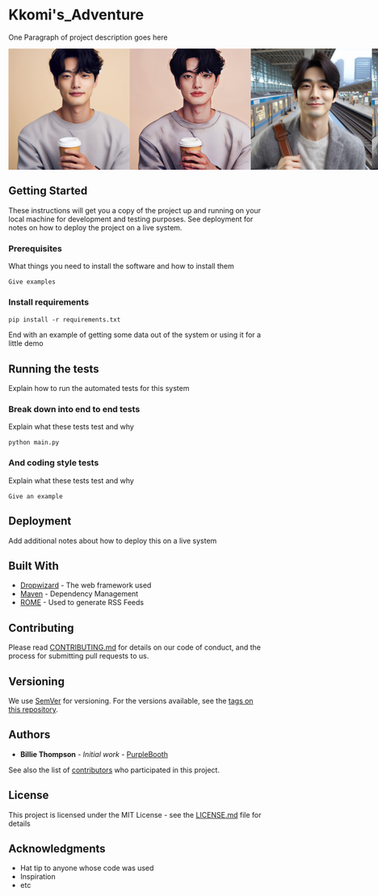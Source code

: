 # Kkomi's_Adventure

One Paragraph of project description goes here


<div style="display: flex;">
    <img src="images/AnimeGANv2/man1_origin.jpg" alt="Animeganv2_man1" width="240" height="240" />
    <img src="images/AnimeGANv2/man1.jpg" alt="Animeganv2_man1" width="240" height="240" />
    <img src="images/AnimeGANv2/man2_origin.jpg" alt="Animeganv2_man2" width="240" height="240" />
    <img src="images/AnimeGANv2/man2.jpg" alt="Animeganv2_man2" width="240" height="240" />
</div>
<!-- <div style="display: flex;">
    <img src="images/AnimeGANv2/man2_origin.jpg" alt="Animeganv2_man2" width="240" height="240" />
    <img src="images/AnimeGANv2/man2.jpg" alt="Animeganv2_man2" width="240" height="240" />
</div> -->


## Getting Started

These instructions will get you a copy of the project up and running on your local machine for development and testing purposes. See deployment for notes on how to deploy the project on a live system.

### Prerequisites

What things you need to install the software and how to install them

```
Give examples
```

### Install requirements

    pip install -r requirements.txt

End with an example of getting some data out of the system or using it for a little demo

## Running the tests

Explain how to run the automated tests for this system

### Break down into end to end tests

Explain what these tests test and why

```
python main.py 
```

### And coding style tests

Explain what these tests test and why

```
Give an example
```

## Deployment

Add additional notes about how to deploy this on a live system

## Built With

* [Dropwizard](http://www.dropwizard.io/1.0.2/docs/) - The web framework used
* [Maven](https://maven.apache.org/) - Dependency Management
* [ROME](https://rometools.github.io/rome/) - Used to generate RSS Feeds

## Contributing

Please read [CONTRIBUTING.md](https://gist.github.com/PurpleBooth/b24679402957c63ec426) for details on our code of conduct, and the process for submitting pull requests to us.

## Versioning

We use [SemVer](http://semver.org/) for versioning. For the versions available, see the [tags on this repository](https://github.com/your/project/tags). 

## Authors

* **Billie Thompson** - *Initial work* - [PurpleBooth](https://github.com/PurpleBooth)

See also the list of [contributors](https://github.com/your/project/contributors) who participated in this project.

## License

This project is licensed under the MIT License - see the [LICENSE.md](LICENSE.md) file for details

## Acknowledgments

* Hat tip to anyone whose code was used
* Inspiration
* etc
